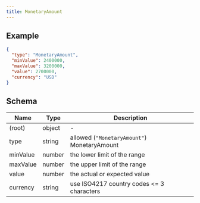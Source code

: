 ```yaml
---
title: MonetaryAmount
---
```

## Example



```json
{
  "type": "MonetaryAmount",
  "minValue": 2400000,
  "maxValue": 3200000,
  "value": 2700000,
  "currency": "USD"
}
```
## Schema

| Name | Type | Description |
|---|---|---|
| (root) | object | - |
| type | string | allowed (`"MonetaryAmount"`) MonetaryAmount |
| minValue | number | the lower limit of the range |
| maxValue | number | the upper limit of the range |
| value | number | the actual or expected value |
| currency | string | use ISO4217 country codes <= 3 characters |

